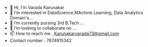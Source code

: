 - 👋 Hi, I’m Varada Karunakar
- 👀 I’m interested in DataScience,MAchine Learning, Data Analytics Domain's...
- 🌱 I’m currently pursing 3rd B.Tech ...
- 💞️ I’m looking to collaborate on ...
- 📫 How to reach me , Karunakarvarada73@gmail.com
- Contact number : 7674915342 

